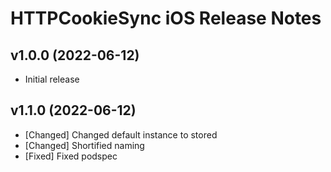 # HTTPCookieSync iOS Release Notes

## v1.0.0 (2022-06-12)

* Initial release

## v1.1.0 (2022-06-12)

* [Changed] Changed default instance to stored
* [Changed] Shortified naming
* [Fixed] Fixed podspec
